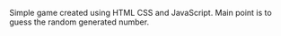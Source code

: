 Simple game created using HTML CSS and JavaScript. Main point is to guess the random generated number.
